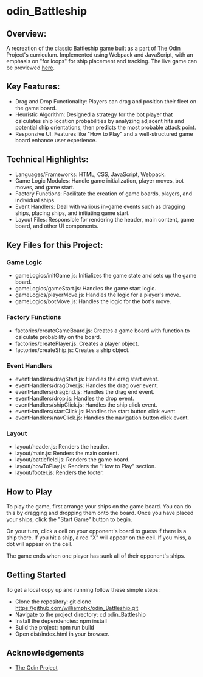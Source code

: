 # odin_Battleship
## Overview:
A recreation of the classic Battleship game built as a part of The Odin Project's curriculum. Implemented using Webpack and JavaScript, with an emphasis on "for loops" for ship placement and tracking. The live game can be previewed [here](https://williamphk.github.io/odin_Battleship/).

## Key Features:
- Drag and Drop Functionality: Players can drag and position their fleet on the game board.
- Heuristic Algorithm: Designed a strategy for the bot player that calculates ship location probabilities by analyzing adjacent hits and potential ship orientations, then predicts the most probable attack point.
- Responsive UI: Features like "How to Play" and a well-structured game board enhance user experience.

## Technical Highlights:

- Languages/Frameworks: HTML, CSS, JavaScript, Webpack.
- Game Logic Modules: Handle game initialization, player moves, bot moves, and game start.
- Factory Functions: Facilitate the creation of game boards, players, and individual ships.
- Event Handlers: Deal with various in-game events such as dragging ships, placing ships, and initiating game start.
- Layout Files: Responsible for rendering the header, main content, game board, and other UI components.

## Key Files for this Project:
### Game Logic
- gameLogics/initGame.js: Initializes the game state and sets up the game board.
- gameLogics/gameStart.js: Handles the game start logic.
- gameLogics/playerMove.js: Handles the logic for a player's move.
- gameLogics/botMove.js: Handles the logic for the bot's move.

### Factory Functions
- factories/createGameBoard.js: Creates a game board with function to calculate probability on the board.
- factories/createPlayer.js: Creates a player object.
- factories/createShip.js: Creates a ship object.

### Event Handlers
- eventHandlers/dragStart.js: Handles the drag start event.
- eventHandlers/dragOver.js: Handles the drag over event.
- eventHandlers/dragEnd.js: Handles the drag end event.
- eventHandlers/drop.js: Handles the drop event.
- eventHandlers/shipClick.js: Handles the ship click event.
- eventHandlers/startClick.js: Handles the start button click event.
- eventHandlers/navClick.js: Handles the navigation button click event.

### Layout
- layout/header.js: Renders the header.
- layout/main.js: Renders the main content.
- layout/battlefield.js: Renders the game board.
- layout/howToPlay.js:  Renders the "How to Play" section.
- layout/footer.js: Renders the footer.

## How to Play
To play the game, first arrange your ships on the game board. You can do this by dragging and dropping them onto the board. Once you have placed your ships, click the "Start Game" button to begin.

On your turn, click a cell on your opponent's board to guess if there is a ship there. If you hit a ship, a red "X" will appear on the cell. If you miss, a  dot will appear on the cell.

The game ends when one player has sunk all of their opponent's ships.

## Getting Started
To get a local copy up and running follow these simple steps:

- Clone the repository: git clone https://github.com/williamphk/odin_Battleship.git
- Navigate to the project directory: cd odin_Battleship
- Install the dependencies: npm install
- Build the project: npm run build
- Open dist/index.html in your browser.

## Acknowledgements
- [The Odin Project](https://www.theodinproject.com/)
